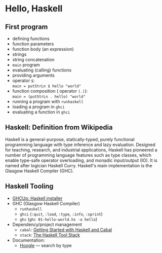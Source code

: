 # Hello, Haskell
## First program
* defining functions
* function parameters
* function body (an expression)
* strings
* string concatenation
* `main` program
* evaluating (calling) functions
* providing arguments
* operator `$`: <br/>
  `main = putStrLn $ hello "world"`
* function composition ( operator `(.)`): <br/>
  `main = (putStrLn . hello) "world"`
* running a program with `runhaskell`
* loading a program in `ghci`
* evaluating a function in `ghci`

## Haskell: Definition from Wikipedia

Haskell is a general-purpose, statically-typed,
purely functional programming language
with type inference and lazy evaluation.
Designed for teaching, research,
and industrial applications,
Haskell has pioneered a number of
programming language features
such as type classes,
which enable type-safe operator overloading,
and monadic input/output (IO).
It is named after logician Haskell Curry.
Haskell's main implementation is the Glasgow Haskell Compiler (GHC). 

## Haskell Tooling

* [GHCUp: Haskell installer](https://www.haskell.org/ghcup/)
* GHC (Glasgow Haskell Compiler)
    * `runhaskell`
    * `ghci` (`:quit`, `:load`, `:type`, `:info`, `:sprint`)
    * `ghc` (`ghc 01-hello-world.hs -o hello`)
* Dependency/project management
    * `cabal`: [Getting Started with Haskell and Cabal](https://cabal.readthedocs.io/en/stable/getting-started.html)
    * `stack`: [The Haskell Tool Stack](https://docs.haskellstack.org/en/stable/)
* Documentation:
    * [Hoogle](https://hoogle.haskell.org/) — search by type  